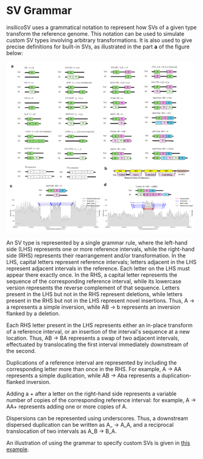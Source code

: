 # SV Grammar

insilicoSV uses a grammatical notation to represent how SVs of a given type transform the reference genome.
This notation can be used to simulate custom SV types involving arbitrary transformations.
It is also used to give precise definitions for built-in SVs, as illustrated in the part **a** of the figure below:

<img src="gallery/overview.png" alt="Graphical illustration of insilicoSV grammar" width="500"/>

An SV type is represented by a single grammar rule, where the left-hand side (LHS) represents one or more
reference intervals, while the right-hand side (RHS) represents their rearrangement and/or transformation.  In
the LHS, capital letters represent reference intervals; letters adjacent in the LHS represent adjacent intervals
in the reference.  Each letter on the LHS must appear there exactly once.
In the RHS, a capital letter represents the sequence of the corresponding reference
interval, while its lowercase version represents the reverse complement of that sequence.
Letters present in the LHS but not in the
RHS represent deletions, while letters present in the RHS but not in the LHS represent novel insertions.
Thus, A $\rightarrow$ a represents a simple inversion, while AB $\rightarrow$ b represents an inversion
flanked by a deletion.

Each RHS letter present in the LHS represents either an in-place transform of a reference interval,
or an insertion of the interval's sequence at a new location. Thus, AB $\rightarrow$ BA
represents a swap of two adjacent intervals, effectuated by translocating the first interval immediately
downstream of the second.   

Duplications of a reference interval are represented by including
the corresponding letter more than once in the RHS.  For example, A $\rightarrow$ AA represents
a simple duplication, while AB $\rightarrow$ Aba represents a duplication-flanked inversion.

Adding a + after a letter on the right-hand side represents a variable number
of copies of the corresponding reference interval: for example, A $\rightarrow$ AA+ represents adding one or more
copies of A.

Dispersions can be represented using underscores.  Thus, a downstream dispersed duplication can be written
as A_ $\rightarrow$ A_A, and a reciprocal translocation of two intervals as A_B $\rightarrow$ B_A.

An illustration of using the grammar to specify custom SVs is given in
[this example](use_cases.md#example-2---custom-svs).
